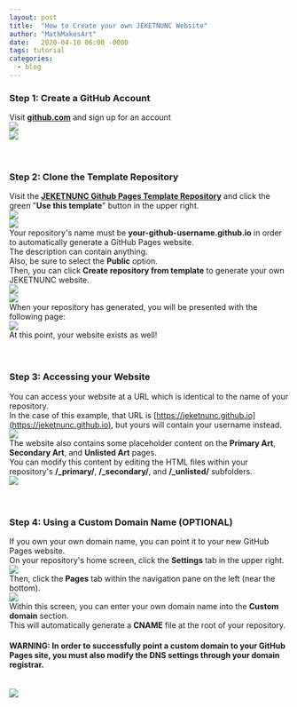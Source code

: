 ```yaml
---
layout: post
title:  "How to Create your own JEKETNUNC Website"
author: "MathMakesArt"
date:   2020-04-10 06:00 -0000
tags: tutorial
categories:
  - blog
---
```

### Step 1: Create a GitHub Account
Visit [**github.com**](https://github.com) and sign up for an account
<br />
<img src="/media/tutorial/jeketnunc/000a-github-homepage.png"></img>
<br />
<img src="/media/tutorial/jeketnunc/000b-github-create-account.png"></img>
<br />
<br />
<br />
### Step 2: Clone the Template Repository
Visit the [**JEKETNUNC Github Pages Template Repository**](https://github.com/jeketnunc/jeketnunc-github-pages-template) and click the green "**Use this template**" button in the upper right.
<br />
<img src="/media/tutorial/jeketnunc/001-jeketnunc-github-pages-template-use-this-template.png"></img>
<br />
<img src="/media/tutorial/jeketnunc/002-create-repo-from-template-blank.png"></img>
<br />
Your repository's name must be **your-github-username.github.io** in order to automatically generate a GitHub Pages website.
<br />
The description can contain anything.
<br />
Also, be sure to select the **Public** option.
<br />
Then, you can click **Create repository from template** to generate your own JEKETNUNC website.
<br />
<img src="/media/tutorial/jeketnunc/003-create-repo-from-template-filled-out.png"></img>
<br />
<img src="/media/tutorial/jeketnunc/004-generating-your-repository.png"></img>
<br />
When your repository has generated, you will be presented with the following page:
<br />
<img src="/media/tutorial/jeketnunc/005-newly-created-repository.png"></img>
<br />
At this point, your website exists as well!
<br />
<br />
<br />
### Step 3: Accessing your Website
You can access your website at a URL which is identical to the name of your repository.
<br />
In the case of this example, that URL is [https://jeketnunc.github.io](https://jeketnunc.github.io), but yours will contain your username instead.
<br />
<img src="/media/tutorial/jeketnunc/006-default-jeketnunc-website.png"></img>
<br />
The website also contains some placeholder content on the **Primary Art**, **Secondary Art**, and **Unlisted Art** pages.
<br />
You can modify this content by editing the HTML files within your repository's **/_primary/**, **/_secondary/**, and **/_unlisted/** subfolders.
<br />
<img src="/media/tutorial/jeketnunc/007-default-jeketnunc-website-primary.png"></img>
<br />
<br />
<br />
### Step 4: Using a Custom Domain Name (OPTIONAL)
If you own your own domain name, you can point it to your new GitHub Pages website.
<br />
On your repository's home screen, click the **Settings** tab in the upper right.
<br />
<img src="/media/tutorial/jeketnunc/008-new-repository-from-template-edit-settings.png"></img>
<br />
Then, click the **Pages** tab within the navigation pane on the left (near the bottom).
<br />
<img src="/media/tutorial/jeketnunc/009-settings-page-top.png"></img>
<br />
Within this screen, you can enter your own domain name into the **Custom domain** section.
<br />
This will automatically generate a **CNAME** file at the root of your repository.
#### WARNING: In order to successfully point a custom domain to your GitHub Pages site, you must also modify the DNS settings through your domain registrar.
<br />
<img src="/media/tutorial/jeketnunc/010-settings-page-pages-tab.png"></img>
<br />
